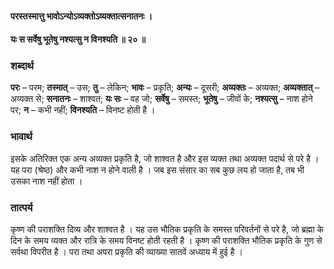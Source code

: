 #### परस्तस्मात्तु भावोऽन्योऽव्यक्तोऽव्यक्तात्सनातनः ।
#### यः स सर्वेषु भूतेषु नश्यत्सु न विनश्यति ॥ २० ॥

### शब्दार्थ

**परः** – परम; **तस्मात्** – उस; **तु** – लेकिन; **भावः** – प्रकृति; **अन्यः** – दूसरी; **अव्यक्तः** – अव्यक्त; **अव्यक्तात्** – अव्यक्त से; **सनातनः** – शाश्वत; **यः सः** – वह जो; **सर्वेषु** – समस्त; **भूतेषु** – जीवों के; **नश्यत्सु** – नाश होने पर; **न** – कभी नहीं; **विनश्यति** – विनष्ट होती है ।

### भावार्थ

इसके अतिरिक्त एक अन्य अव्यक्त प्रकृति है, जो शाश्वत है और इस व्यक्त तथा अव्यक्त पदार्थ से परे है । यह परा (श्रेष्ठ) और कभी नाश न होने वाली है । जब इस संसार का सब कुछ लय हो जाता है, तब भी उसका नाश नहीं होता ।

### तात्पर्य

कृष्ण की पराशक्ति दिव्य और शाश्वत है । यह उस भौतिक प्रकृति के समस्त परिवर्तनों से परे है, जो ब्रह्मा के दिन के समय व्यक्त और रात्रि के समय विनष्ट होती रहती है । कृष्ण की पराशक्ति भौतिक प्रकृति के गुण से सर्वथा विपरीत है । परा तथा अपरा प्रकृति की व्याख्या सातवें अध्याय में हुई है ।